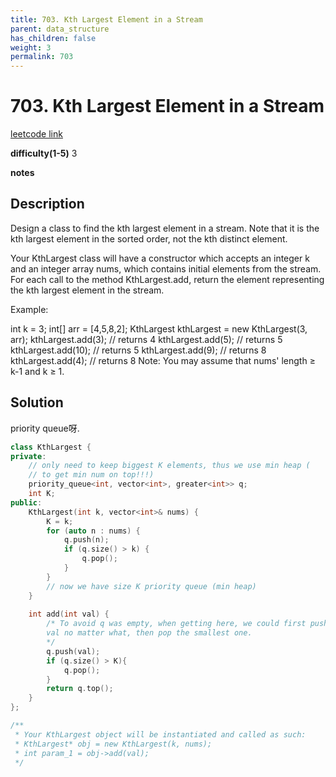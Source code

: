 ```yaml
---
title: 703. Kth Largest Element in a Stream
parent: data_structure
has_children: false
weight: 3
permalink: 703
---
```

# 703. Kth Largest Element in a Stream
[leetcode link](https://leetcode.com/problems/kth-largest-element-in-a-stream/)

**difficulty(1-5)** 
3

**notes**   


## Description
Design a class to find the kth largest element in a stream. Note that it is the kth largest element in the sorted order, not the kth distinct element.

Your KthLargest class will have a constructor which accepts an integer k and an integer array nums, which contains initial elements from the stream. For each call to the method KthLargest.add, return the element representing the kth largest element in the stream.

Example:

int k = 3;
int[] arr = [4,5,8,2];
KthLargest kthLargest = new KthLargest(3, arr);
kthLargest.add(3);   // returns 4
kthLargest.add(5);   // returns 5
kthLargest.add(10);  // returns 5
kthLargest.add(9);   // returns 8
kthLargest.add(4);   // returns 8
Note:
You may assume that nums' length ≥ k-1 and k ≥ 1.

## Solution
priority queue呀.


```c++
class KthLargest {
private:
    // only need to keep biggest K elements, thus we use min heap (
    // to get min num on top!!!)
    priority_queue<int, vector<int>, greater<int>> q; 
    int K;
public:
    KthLargest(int k, vector<int>& nums) {
        K = k;
        for (auto n : nums) {
            q.push(n);
            if (q.size() > k) {
                q.pop();
            }
        }
        // now we have size K priority queue (min heap)
    }
    
    int add(int val) {
        /* To avoid q was empty, when getting here, we could first push
        val no matter what, then pop the smallest one. 
        */
        q.push(val);
        if (q.size() > K){
            q.pop();
        }
        return q.top();
    }
};

/**
 * Your KthLargest object will be instantiated and called as such:
 * KthLargest* obj = new KthLargest(k, nums);
 * int param_1 = obj->add(val);
 */
```



